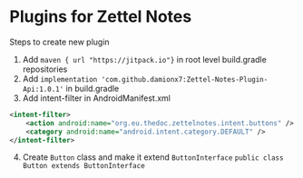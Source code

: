 # Plugins for Zettel Notes

Steps to create new plugin

1. Add `maven { url "https://jitpack.io"}` in root level build.gradle repositories
2. Add `implementation 'com.github.damionx7:Zettel-Notes-Plugin-Api:1.0.1'` in build.gradle
3. Add intent-filter in AndroidManifest.xml
```xml
<intent-filter>
    <action android:name="org.eu.thedoc.zettelnotes.intent.buttons" />
    <category android:name="android.intent.category.DEFAULT" />
</intent-filter>
```
4. Create `Button` class and make it extend `ButtonInterface`
`public class Button extends ButtonInterface`

